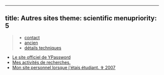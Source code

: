 -----
title: Autres sites
theme: scientific
menupriority: 5
-----
> - [contact](/Scratch/fr/about/contact/)
> - [ancien](/Scratch/fr/about/old/)
> - [détails techniques](/Scratch/fr/about/technical_details/)

- [Le site officiel de YPassword](http://ypassword.espozito.com)
- [Mes activités de recherches.](http://yann.esposito.free.fr/recherche.php?css=blue&amp;lang=fr)
- [Mon site personnel lorsque j'étais étudiant. &#x271E; 2007](http://yann.esposito.free.fr/)
